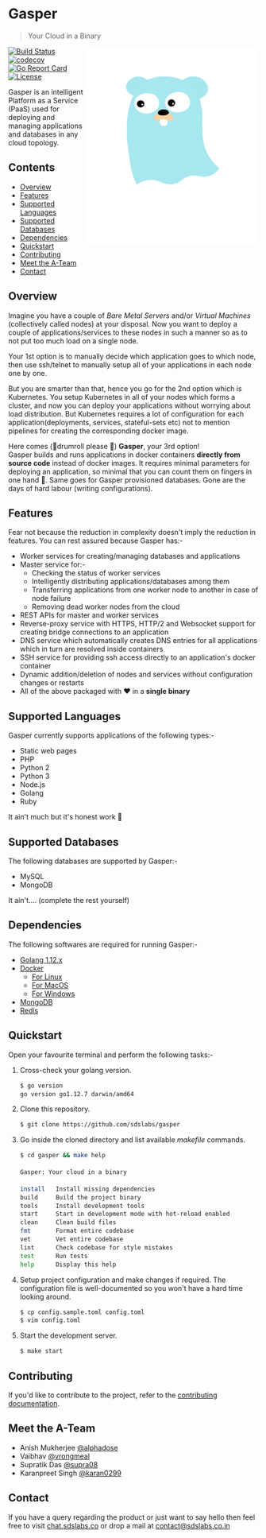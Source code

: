 # Gasper

> Your Cloud in a Binary

<img align="right" width="350px" height="400px" src="./docs/content/assets/gasperlogo.svg">

[![Build Status](https://api.travis-ci.org/sdslabs/gasper.svg)](https://travis-ci.org/sdslabs/gasper)
[![codecov](https://codecov.io/gh/sdslabs/gasper/branch/develop/graph/badge.svg)](https://codecov.io/gh/sdslabs/gasper)
[![Go Report Card](https://goreportcard.com/badge/github.com/sdslabs/gasper)](https://goreportcard.com/report/github.com/sdslabs/gasper)
[![License](https://img.shields.io/badge/license-MIT-blue.svg)](https://github.com/sdslabs/gasper/blob/develop/LICENSE.md)

Gasper is an intelligent Platform as a Service (PaaS) used for deploying and managing 
applications and databases in any cloud topology.

## Contents

* [Overview](#overview)
* [Features](#features)
* [Supported Languages](#supported-languages)
* [Supported Databases](#supported-databases)
* [Dependencies](#dependencies)
* [Quickstart](#quickstart)
* [Contributing](#contributing)
* [Meet the A-Team](#meet-the-a-team)
* [Contact](#contact)

## Overview

Imagine you have a couple of *Bare Metal Servers* and/or *Virtual Machines* (collectively called nodes) at your disposal. Now you want to deploy a couple of applications/services to these nodes in such a manner so as to not put too much load on a single node.<br>

Your 1st option is to manually decide which application goes to which node, then use ssh/telnet to manually
setup all of your applications in each node one by one.<br>

But you are smarter than that, hence you go for the 2nd option which is Kubernetes. You setup Kubernetes in all of your
nodes which forms a cluster, and now you can deploy your applications without worrying about load distribution. But
Kubernetes requires a lot of configuration for each application(deployments, services, stateful-sets etc) not to mention
pipelines for creating the corresponding docker image.<br>

Here comes (🥁drumroll please 🥁) **Gasper**, your 3rd option!<br>
Gasper builds and runs applications in docker containers **directly from source code** instead of docker images.
It requires minimal parameters for deploying an application, so minimal that you can count them on fingers in one hand 🤚. Same goes for Gasper provisioned databases. Gone are the days of hard labour (writing configurations).

## Features

Fear not because the reduction in complexity doesn't imply the reduction in features. You can rest assured because
Gasper has:-

* Worker services for creating/managing databases and applications
* Master service for:-
    * Checking the status of worker services
    * Intelligently distributing applications/databases among them
    * Transferring applications from one worker node to another in case of node failure
    * Removing dead worker nodes from the cloud
* REST APIs for master and worker services 
* Reverse-proxy service with HTTPS, HTTP/2 and Websocket support for creating bridge connections to an application
* DNS service which automatically creates DNS entries for all applications which in turn are resolved inside containers
* SSH service for providing ssh access directly to an application's docker container
* Dynamic addition/deletion of nodes and services without configuration changes or restarts
* All of the above packaged with ❤️ in a **single binary**

## Supported Languages

Gasper currently supports applications of the following types:-

* Static web pages
* PHP
* Python 2
* Python 3
* Node.js
* Golang
* Ruby

It ain't much but it's honest work 🥳

## Supported Databases

The following databases are supported by Gasper:-

* MySQL
* MongoDB

It ain't.... (complete the rest yourself)

## Dependencies

The following softwares are required for running Gasper:-

* [Golang 1.12.x](https://golang.org/dl/)
* [Docker](https://www.docker.com/)
    * [For Linux](https://runnable.com/docker/install-docker-on-linux)
    * [For MacOS](https://docs.docker.com/docker-for-mac/install/)
    * [For Windows](https://docs.docker.com/docker-for-windows/install/)
* [MongoDB](https://www.mongodb.com/download-center/community)
* [Redis](https://redis.io/download)

## Quickstart

Open your favourite terminal and perform the following tasks:-

1. Cross-check your golang version.

    ```bash
    $ go version
    go version go1.12.7 darwin/amd64
    ```

2. Clone this repository.

    ```bash
    $ git clone https://github.com/sdslabs/gasper
    ```

3. Go inside the cloned directory and list available *makefile* commands.

    ```bash
    $ cd gasper && make help

    Gasper: Your cloud in a binary

    install   Install missing dependencies
    build     Build the project binary
    tools     Install development tools
    start     Start in development mode with hot-reload enabled
    clean     Clean build files
    fmt       Format entire codebase
    vet       Vet entire codebase
    lint      Check codebase for style mistakes
    test      Run tests
    help      Display this help
    ```

4. Setup project configuration and make changes if required. The configuration file is well-documented so you
won't have a hard time looking around.

    ```bash
    $ cp config.sample.toml config.toml
    $ vim config.toml
    ```

5. Start the development server.

    ```bash
    $ make start
    ```

## Contributing

If you'd like to contribute to the project, refer to the [contributing documentation](./CONTRIBUTING.md).

## Meet the A-Team

* Anish Mukherjee [@alphadose](https://github.com/alphadose)
* Vaibhav [@vrongmeal](https://github.com/vrongmeal)
* Supratik Das [@supra08](https://github.com/supra08)
* Karanpreet Singh [@karan0299](https://github.com/karan0299)

## Contact

If you have a query regarding the product or just want to say hello then feel free to visit
[chat.sdslabs.co](http://chat.sdslabs.co/) or drop a mail at [contact@sdslabs.co.in](mailto:contact@sdslabs.co.in)
